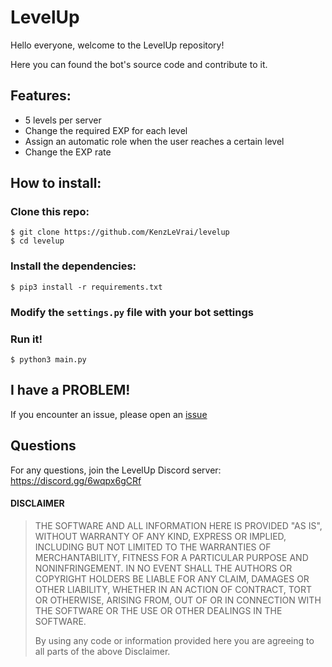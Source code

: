 # LevelUp

Hello everyone, welcome to the LevelUp repository!

Here you can found the bot's source code and contribute to it.

## Features:

* 5 levels per server
* Change the required EXP for each level
* Assign an automatic role when the user reaches a certain level
* Change the EXP rate

## How to install:

### Clone this repo:

```console
$ git clone https://github.com/KenzLeVrai/levelup
$ cd levelup
```

### Install the dependencies:

```console
$ pip3 install -r requirements.txt
```

### Modify the `settings.py` file with your bot settings

### Run it!

```console
$ python3 main.py
```

## I have a PROBLEM!

If you encounter an issue, please open an [issue](https://github.com/KenzLeVrai/levelup/issues)

## Questions

For any questions, join the LevelUp Discord server:
https://discord.gg/6wqpx6gCRf

#### DISCLAIMER

> THE SOFTWARE AND ALL INFORMATION HERE IS PROVIDED "AS IS", WITHOUT WARRANTY OF ANY KIND, EXPRESS OR IMPLIED, INCLUDING BUT NOT LIMITED TO THE WARRANTIES OF MERCHANTABILITY, FITNESS FOR A PARTICULAR PURPOSE AND NONINFRINGEMENT. IN NO EVENT SHALL THE AUTHORS OR COPYRIGHT HOLDERS BE LIABLE FOR ANY CLAIM, DAMAGES OR OTHER LIABILITY, WHETHER IN AN ACTION OF CONTRACT, TORT OR OTHERWISE, ARISING FROM, OUT OF OR IN CONNECTION WITH THE SOFTWARE OR THE USE OR OTHER DEALINGS IN THE SOFTWARE.
>
> By using any code or information provided here you are agreeing to all parts of the above Disclaimer.
